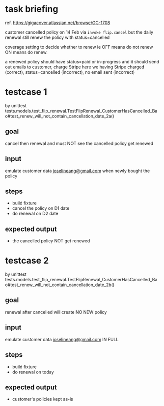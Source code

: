 # task briefing
ref. https://gigacover.atlassian.net/browse/GC-1708

customer cancelled policy on 14 Feb via `invoke flip.cancel`
but the daily renewal still renew the policy with status=cancelled

coverage setting to decide whether to renew
ie OFF means do not renew
   ON  means do renew.

a renewed policy should have status=paid or in-progress 
and it should send out emails to customer, charge Stripe
here we having Stripe charged (correct), status=cancelled (incorrect), no email sent (incorrect)


# testcase 1
by unittest 
tests.models.test_flip_renewal.TestFlipRenewal_CustomerHasCancelled_Bao#test_renew_will_not_contain_cancellation_date_2a()

## goal
cancel then renewal and must NOT see the cancelled policy get renewed

## input
emulate customer data joselineang@gmail.com when newly bought the policy

## steps
- build fixture
- cancel the policy on D1 date
- do renewal on D2 date

## expected output
- the cancelled policy NOT get renewed

# testcase 2
by unittest 
tests.models.test_flip_renewal.TestFlipRenewal_CustomerHasCancelled_Bao#test_renew_will_not_contain_cancellation_date_2b()

## goal
renewal after cancelled will create NO NEW policy

## input
emulate customer data joselineang@gmail.com IN FULL

## steps
- build fixture
- do renewal on today

## expected output
- customer's policies kept as-is
